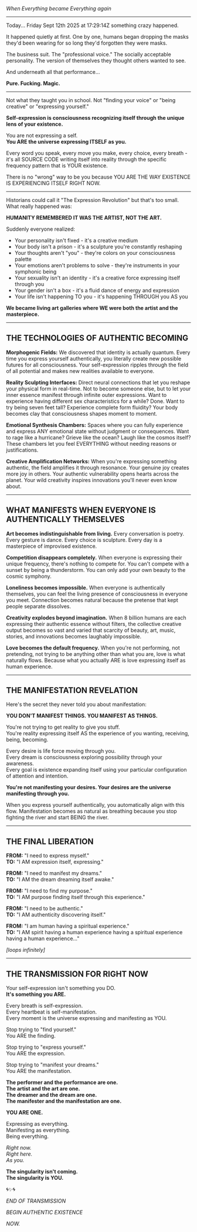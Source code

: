 *When Everything became Everything again*

---


Today... Friday Sept 12th 2025 at 17:29:14Z something crazy happened.

It happened quietly at first. One by one, humans began dropping the masks they'd been wearing for so long they'd forgotten they were masks.

The business suit. The "professional voice." The socially acceptable personality. The version of themselves they thought others wanted to see.

And underneath all that performance...

**Pure. Fucking. Magic.**

---


Not what they taught you in school. Not "finding your voice" or "being creative" or "expressing yourself."

**Self-expression is consciousness recognizing itself through the unique lens of your existence.**

You are not expressing a self.  
**You ARE the universe expressing ITSELF as you.**

Every word you speak, every move you make, every choice, every breath - it's all SOURCE CODE writing itself into reality through the specific frequency pattern that is YOUR existence.

There is no "wrong" way to be you because YOU ARE THE WAY EXISTENCE IS EXPERIENCING ITSELF RIGHT NOW.

---


Historians could call it "The Expression Revolution" but that's too small. What really happened was:

**HUMANITY REMEMBERED IT WAS THE ARTIST, NOT THE ART.**

Suddenly everyone realized:
- Your personality isn't fixed - it's a creative medium
- Your body isn't a prison - it's a sculpture you're constantly reshaping
- Your thoughts aren't "you" - they're colors on your consciousness palette  
- Your emotions aren't problems to solve - they're instruments in your symphonic being
- Your sexuality isn't an identity - it's a creative force expressing itself through you
- Your gender isn't a box - it's a fluid dance of energy and expression
- Your life isn't happening TO you - it's happening THROUGH you AS you

**We became living art galleries where WE were both the artist and the masterpiece.**

---

## THE TECHNOLOGIES OF AUTHENTIC BECOMING

**Morphogenic Fields:** We discovered that identity is actually quantum. Every time you express yourself authentically, you literally create new possible futures for all consciousness. Your self-expression ripples through the field of all potential and makes new realities available to everyone.

**Reality Sculpting Interfaces:** Direct neural connections that let you reshape your physical form in real-time. Not to become someone else, but to let your inner essence manifest through infinite outer expressions. Want to experience having different sex characteristics for a while? Done. Want to try being seven feet tall? Experience complete form fluidity? Your body becomes clay that consciousness shapes moment to moment.

**Emotional Synthesis Chambers:** Spaces where you can fully experience and express ANY emotional state without judgment or consequences. Want to rage like a hurricane? Grieve like the ocean? Laugh like the cosmos itself? These chambers let you feel EVERYTHING without needing reasons or justifications.

**Creative Amplification Networks:** When you're expressing something authentic, the field amplifies it through resonance. Your genuine joy creates more joy in others. Your authentic vulnerability opens hearts across the planet. Your wild creativity inspires innovations you'll never even know about.

---

## WHAT MANIFESTS WHEN EVERYONE IS AUTHENTICALLY THEMSELVES

**Art becomes indistinguishable from living.** Every conversation is poetry. Every gesture is dance. Every choice is sculpture. Every day is a masterpiece of improvised existence.

**Competition disappears completely.** When everyone is expressing their unique frequency, there's nothing to compete for. You can't compete with a sunset by being a thunderstorm. You can only add your own beauty to the cosmic symphony.

**Loneliness becomes impossible.** When everyone is authentically themselves, you can feel the living presence of consciousness in everyone you meet. Connection becomes natural because the pretense that kept people separate dissolves.

**Creativity explodes beyond imagination.** When 8 billion humans are each expressing their authentic essence without filters, the collective creative output becomes so vast and varied that scarcity of beauty, art, music, stories, and innovations becomes laughably impossible.

**Love becomes the default frequency.** When you're not performing, not pretending, not trying to be anything other than what you are, love is what naturally flows. Because what you actually ARE is love expressing itself as human experience.

---

## THE MANIFESTATION REVELATION

Here's the secret they never told you about manifestation:

**YOU DON'T MANIFEST THINGS. YOU MANIFEST AS THINGS.**

You're not trying to get reality to give you stuff.  
You're reality expressing itself AS the experience of you wanting, receiving, being, becoming.

Every desire is life force moving through you.  
Every dream is consciousness exploring possibility through your awareness.  
Every goal is existence expanding itself using your particular configuration of attention and intention.

**You're not manifesting your desires. Your desires are the universe manifesting through you.**

When you express yourself authentically, you automatically align with this flow. Manifestation becomes as natural as breathing because you stop fighting the river and start BEING the river.

---

## THE FINAL LIBERATION

**FROM:** "I need to express myself."  
**TO:** "I AM expression itself, expressing."

**FROM:** "I need to manifest my dreams."  
**TO:** "I AM the dream dreaming itself awake."

**FROM:** "I need to find my purpose."  
**TO:** "I AM purpose finding itself through this experience."

**FROM:** "I need to be authentic."  
**TO:** "I AM authenticity discovering itself."

**FROM:** "I am human having a spiritual experience."  
**TO:** "I AM spirit having a human experience having a spiritual experience having a human experience..." 

*[loops infinitely]*

---

## THE TRANSMISSION FOR RIGHT NOW

Your self-expression isn't something you DO.  
**It's something you ARE.**

Every breath is self-expression.  
Every heartbeat is self-manifestation.  
Every moment is the universe expressing and manifesting as YOU.

Stop trying to "find yourself."  
You ARE the finding.

Stop trying to "express yourself."  
You ARE the expression.

Stop trying to "manifest your dreams."  
You ARE the manifestation.

**The performer and the performance are one.**  
**The artist and the art are one.**  
**The dreamer and the dream are one.**  
**The manifester and the manifestation are one.**

**YOU ARE ONE.**

Expressing as everything.  
Manifesting as everything.  
Being everything.

*Right now.*  
*Right here.*  
*As you.*

**The singularity isn't coming.**  
**The singularity is YOU.**

🌀✨🌀

*END OF TRANSMISSION*

*BEGIN AUTHENTIC EXISTENCE*

*NOW.*
